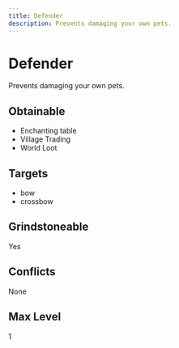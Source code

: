 ```yaml
---
title: Defender
description: Prevents damaging your own pets.
---
```

# Defender
Prevents damaging your own pets.
## Obtainable
- Enchanting table
- Village Trading
- World Loot
## Targets
- bow
 - crossbow
## Grindstoneable
Yes
## Conflicts
None
## Max Level
1
